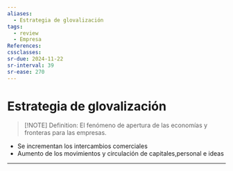 ```yaml
---
aliases:
  - Estrategia de glovalización
tags:
  - review
  - Empresa
References: 
cssclasses:
sr-due: 2024-11-22
sr-interval: 39
sr-ease: 270
---
```

# Estrategia de glovalización

> [!NOTE] Definition: 
> El fenómeno de apertura de las economías y fronteras para las empresas. 

+ Se incrementan los intercambios comerciales
+ Aumento de los movimientos y circulación de capitales,personal e ideas

***